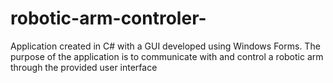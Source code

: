 # robotic-arm-controler-
Application created in C# with a GUI developed using Windows Forms. The purpose of the application is to communicate with and control a robotic arm through the provided user interface
